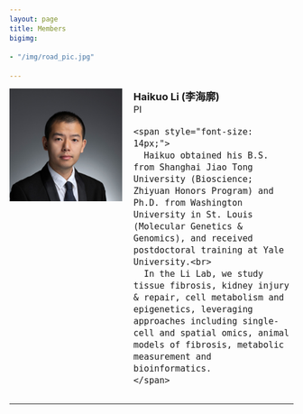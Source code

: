 ```yaml
---
layout: page
title: Members
bigimg:

- "/img/road_pic.jpg"

---
```



<div style="display: flex; align-items: flex-start; font-size: 18px;">
  <div style="flex-shrink: 0; margin-right: 20px;">
    <img src="/img/peopleimg/haikuoli.jpg" style="width: 100%; max-width: 200px;" />
  </div>
  <div style="flex-grow: 1;">
    <strong>Haikuo Li (李海廓)</strong><br>
    <span style="font-size: 16px;">
      PI<br>
    </span>

    <span style="font-size: 14px;">
      Haikuo obtained his B.S. from Shanghai Jiao Tong University (Bioscience; Zhiyuan Honors Program) and Ph.D. from Washington University in St. Louis (Molecular Genetics & Genomics), and received postdoctoral training at Yale University.<br>
      In the Li Lab, we study tissue fibrosis, kidney injury & repair, cell metabolism and epigenetics, leveraging approaches including single-cell and spatial omics, animal models of fibrosis, metabolic measurement and bioinformatics.
    </span>

  </div>
</div>

<hr>
